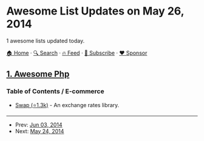 # Awesome List Updates on May 26, 2014

1 awesome lists updated today.

[🏠 Home](/README.md) · [🔍 Search](https://www.trackawesomelist.com/search/) · [🔥 Feed](https://www.trackawesomelist.com/rss.xml) · [📮 Subscribe](https://trackawesomelist.us17.list-manage.com/subscribe?u=d2f0117aa829c83a63ec63c2f&id=36a103854c) · [❤️  Sponsor](https://github.com/sponsors/theowenyoung)



## [1. Awesome Php](/content/ziadoz/awesome-php/README.md)

### Table of Contents / E-commerce

*   [Swap (⭐1.3k)](https://github.com/florianv/swap) - An exchange rates library.

---

- Prev: [Jun 03, 2014](/content/2014/06/03/README.md)
- Next: [May 24, 2014](/content/2014/05/24/README.md)